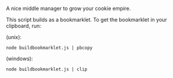 A nice middle manager to grow your cookie empire.

This script builds as a bookmarklet. To get the bookmarklet in your clipboard, run:

(unix):
```
node buildbookmarklet.js | pbcopy
```

(windows):
```
node buildbookmarklet.js | clip
```
